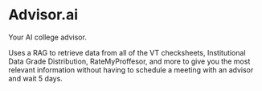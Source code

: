 # Advisor.ai

Your AI college advisor.

Uses a RAG to retrieve data from all of the VT checksheets, Institutional Data Grade Distribution, RateMyProffesor, and more to give you the most relevant information without having to schedule a meeting with an advisor and wait 5 days.
